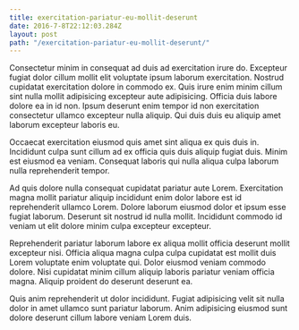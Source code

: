 ```yaml
---
title: exercitation-pariatur-eu-mollit-deserunt
date: 2016-7-8T22:12:03.284Z
layout: post
path: "/exercitation-pariatur-eu-mollit-deserunt/"
---
```


Consectetur minim in consequat ad duis ad exercitation irure do. Excepteur fugiat dolor cillum mollit elit voluptate ipsum laborum exercitation. Nostrud cupidatat exercitation dolore in commodo ex. Quis irure enim minim cillum sint nulla mollit adipisicing excepteur aute adipisicing. Officia duis labore dolore ea in id non. Ipsum deserunt enim tempor id non exercitation consectetur ullamco excepteur nulla aliquip. Qui duis duis eu aliquip amet laborum excepteur laboris eu.

Occaecat exercitation eiusmod quis amet sint aliqua ex quis duis in. Incididunt culpa sunt cillum ad ex officia quis duis aliquip fugiat duis. Minim est eiusmod ea veniam. Consequat laboris qui nulla aliqua culpa laborum nulla reprehenderit tempor.

Ad quis dolore nulla consequat cupidatat pariatur aute Lorem. Exercitation magna mollit pariatur aliquip incididunt enim dolor labore est id reprehenderit ullamco Lorem. Dolore laborum eiusmod dolor et ipsum esse fugiat laborum. Deserunt sit nostrud id nulla mollit. Incididunt commodo id veniam ut elit dolore minim culpa excepteur excepteur.

Reprehenderit pariatur laborum labore ex aliqua mollit officia deserunt mollit excepteur nisi. Officia aliqua magna culpa culpa cupidatat est mollit duis Lorem voluptate enim voluptate qui. Dolor eiusmod veniam commodo dolore. Nisi cupidatat minim cillum aliquip laboris pariatur veniam officia magna. Aliquip proident do deserunt deserunt ea.

Quis anim reprehenderit ut dolor incididunt. Fugiat adipisicing velit sit nulla dolor in amet ullamco sunt pariatur laborum. Anim adipisicing eiusmod sunt dolore deserunt cillum labore veniam Lorem duis.